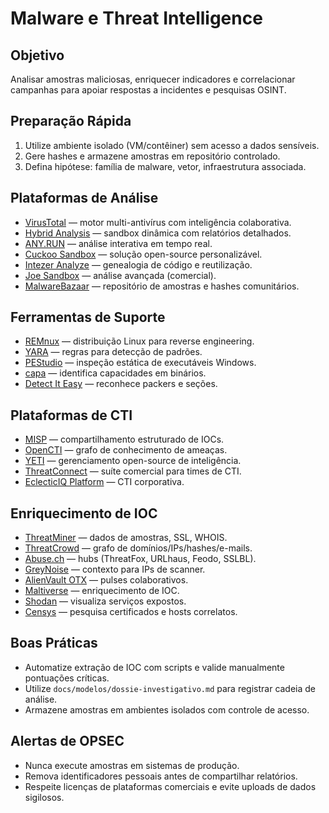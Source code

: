 # Malware e Threat Intelligence

## Objetivo
Analisar amostras maliciosas, enriquecer indicadores e correlacionar campanhas para apoiar respostas a incidentes e pesquisas OSINT.

## Preparação Rápida
1. Utilize ambiente isolado (VM/contêiner) sem acesso a dados sensíveis.
2. Gere hashes e armazene amostras em repositório controlado.
3. Defina hipótese: família de malware, vetor, infraestrutura associada.

## Plataformas de Análise
- [VirusTotal](https://www.virustotal.com/) — motor multi-antivírus com inteligência colaborativa.
- [Hybrid Analysis](https://www.hybrid-analysis.com/) — sandbox dinâmica com relatórios detalhados.
- [ANY.RUN](https://any.run/) — análise interativa em tempo real.
- [Cuckoo Sandbox](https://cuckoosandbox.org/) — solução open-source personalizável.
- [Intezer Analyze](https://analyze.intezer.com/) — genealogia de código e reutilização.
- [Joe Sandbox](https://www.joesecurity.org/) — análise avançada (comercial).
- [MalwareBazaar](https://bazaar.abuse.ch/) — repositório de amostras e hashes comunitários.

## Ferramentas de Suporte
- [REMnux](https://remnux.org/) — distribuição Linux para reverse engineering.
- [YARA](https://virustotal.github.io/yara/) — regras para detecção de padrões.
- [PEStudio](https://www.winitor.com/) — inspeção estática de executáveis Windows.
- [capa](https://github.com/mandiant/capa) — identifica capacidades em binários.
- [Detect It Easy](https://github.com/horsicq/DIE-engine) — reconhece packers e seções.

## Plataformas de CTI
- [MISP](https://www.misp-project.org/) — compartilhamento estruturado de IOCs.
- [OpenCTI](https://www.opencti.io/en/) — grafo de conhecimento de ameaças.
- [YETI](https://yeti-platform.github.io/) — gerenciamento open-source de inteligência.
- [ThreatConnect](https://threatconnect.com/) — suíte comercial para times de CTI.
- [EclecticIQ Platform](https://www.eclecticiq.com/platform) — CTI corporativa.

## Enriquecimento de IOC
- [ThreatMiner](https://www.threatminer.org/) — dados de amostras, SSL, WHOIS.
- [ThreatCrowd](https://threatcrowd.org/) — grafo de domínios/IPs/hashes/e-mails.
- [Abuse.ch](https://abuse.ch/) — hubs (ThreatFox, URLhaus, Feodo, SSLBL).
- [GreyNoise](https://www.greynoise.io/) — contexto para IPs de scanner.
- [AlienVault OTX](https://otx.alienvault.com/) — pulses colaborativos.
- [Maltiverse](https://maltiverse.com/) — enriquecimento de IOC.
- [Shodan](https://www.shodan.io/) — visualiza serviços expostos.
- [Censys](https://censys.io/) — pesquisa certificados e hosts correlatos.

## Boas Práticas
- Automatize extração de IOC com scripts e valide manualmente pontuações críticas.
- Utilize `docs/modelos/dossie-investigativo.md` para registrar cadeia de análise.
- Armazene amostras em ambientes isolados com controle de acesso.

## Alertas de OPSEC
- Nunca execute amostras em sistemas de produção.
- Remova identificadores pessoais antes de compartilhar relatórios.
- Respeite licenças de plataformas comerciais e evite uploads de dados sigilosos.
